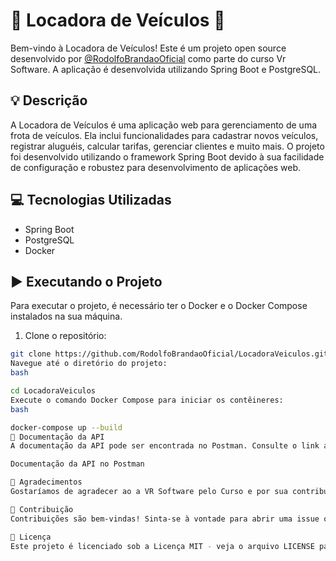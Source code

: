 # 🚗 Locadora de Veículos 🚗

Bem-vindo à Locadora de Veículos! Este é um projeto open source desenvolvido por [@RodolfoBrandaoOficial](inserir-link-do-perfil) como parte do curso Vr Software. A aplicação é desenvolvida utilizando Spring Boot e PostgreSQL.

## 💡 Descrição

A Locadora de Veículos é uma aplicação web para gerenciamento de uma frota de veículos. Ela inclui funcionalidades para cadastrar novos veículos, registrar aluguéis, calcular tarifas, gerenciar clientes e muito mais. O projeto foi desenvolvido utilizando o framework Spring Boot devido à sua facilidade de configuração e robustez para desenvolvimento de aplicações web.

## 💻 Tecnologias Utilizadas

- Spring Boot
- PostgreSQL
- Docker

## ▶️ Executando o Projeto

Para executar o projeto, é necessário ter o Docker e o Docker Compose instalados na sua máquina.

1. Clone o repositório:

```bash
git clone https://github.com/RodolfoBrandaoOficial/LocadoraVeiculos.git
Navegue até o diretório do projeto:
bash

cd LocadoraVeiculos
Execute o comando Docker Compose para iniciar os contêineres:
bash

docker-compose up --build
📄 Documentação da API
A documentação da API pode ser encontrada no Postman. Consulte o link abaixo para mais detalhes:

Documentação da API no Postman

🙏 Agradecimentos
Gostaríamos de agradecer ao a VR Software pelo Curso e por sua contribuição e interesse em nosso projeto. Sua mensagem foi muito apreciada!

🤝 Contribuição
Contribuições são bem-vindas! Sinta-se à vontade para abrir uma issue ou enviar um pull request.

📝 Licença
Este projeto é licenciado sob a Licença MIT - veja o arquivo LICENSE para mais detalhes.

